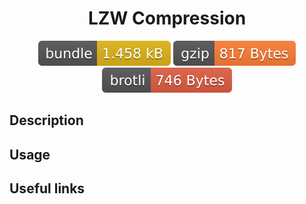 <h1 style="text-align: center;">
  <div align="center">LZW Compression</div>
</h1>

<p align="center">
  <img src="../../assets/badges/lzw-file.svg" alt="lzw-file-ts">
  <img src="../../assets/badges/lzw-gzip.svg" alt="lzw-gzip-ts">
  <img src="../../assets/badges/lzw-brotli.svg" alt="lzw-brotli-ts">
</p>

## Description

## Usage

## Useful links
